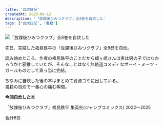 ```yaml
---
title: '自炊日記'
createdAt: 2025-06-12
description: '「放課後ひみつクラブ」全8巻を自炊した'
tags: ["自炊日記", "書籍"]
---
```


![「放課後ひみつクラブ」全8巻を自炊した](https://i.gyazo.com/4d589000083915e66ca1faaacf7f19fd.png)

先日、完結した福島鉄平の「放課後ひみつクラブ」全8巻を自炊。

読み始めたころ、作者の福島鉄平のことだから蟻ヶ崎さんは実は男の子ではなかろうかと邪推していたが、そんなことはなく無軌道コメディなボーイ・ミーツ・ガールものとして真っ当に完結。  

ちなみに自炊した後の本はまとめて資源ゴミに出している。  
書籍の自炊で一番心の痛む瞬間。

**今回自炊した本**

「放課後ひみつクラブ」福島鉄平 集英社(ジャンプコミックス) 2022〜2025

合計8冊